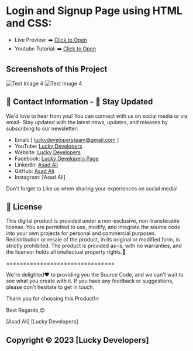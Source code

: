 # Login and Signup Page using HTML and CSS:

- Live Preview: ➡️ [Click to Open](https://asadaliofficials.github.io/Login-and-Signup-Page-using-HTML-and-CSS/)
- Youtube Tutorial: ➡️ [Click to Open](https://www.youtube.com/@luckydevelopers/videos)

## Screenshots of this Project
![Test Image 4](https://blogger.googleusercontent.com/img/b/R29vZ2xl/AVvXsEjBALTQixXFS_XUPLhf-q7KZQiQuTNJnC9sueqzOdKeec2yPiqDq2d23pYJ0BX4v4ZFSTvQdNJyXZJXzDMdQ54j-nFcctGHQkS4ZSy-JHrmb5a-YcxWz5iBaszrxOOwZEckZ8NKnVPgFmUj8c6UL7Nv1ncMpBFzDXxpin-MjkbbiARkHSm_BFMpGzDM5-QJ/w640-h394/Screenshot%202024-07-01%20223548.png)
![Test Image 4](https://blogger.googleusercontent.com/img/b/R29vZ2xl/AVvXsEiLq-vjgDxEXtShetqCyL22IuXoKzaHdRT92nk_icRRUhcedh-PaZ8hluh-nsC95vfohRUZEKYf0scBILkrQQdHSTtIEjl66hrkqN7WlIYCtbZOhiYA4atOWUZ8wvAJk1uNNwvEkB06GN13TzGJ9hueMzEKwtHZSPFZYgkJ8zwnvAVBfH6XRxiMiMeqI24v/w640-h396/Screenshot%202024-07-01%20223615.png)
## 📧 Contact Information - 🌟 Stay Updated

We'd love to hear from you! You can connect with us on social media or
via email- Stay updated with the latest news, updates, and releases by
subscribing to our newsletter:

- Email: [ luckydevelopersteam@gmail.com ]
- YouTube: [Lucky Developers](https://www.youtube.com/@luckydevelopers)
- Website: [Lucky Developers](https://lucky-developers.blogspot.com)
- Facebook: [Lucky Developers Page](https://www.facebook.com/people/Lucky-Developers/61552231797004)
- LinkedIn: [Asad Ali](https://www.linkedin.com/in/asadalijatt)
- GitHub: [Asad Ali](https://github.com/lucky-developers)
- Instagram: [Asad Ali]

Don't forget to Like us when sharing your experiences on social media!

## 🪪 License

This digital product is provided under a non-exclusive, non-transferable
license. You are permitted to use, modify, and integrate the source code
into your own projects for personal and commercial purposes.
Redistribution or resale of the product, in its original or modified
form, is strictly prohibited. The product is provided as-is, with no
warranties, and the licensor holds all intellectual property rights.📜

================================

We're delighted❤️ to providing you the Source Code, and
we can't wait to see what you create with it. If you have any feedback
or suggestions, please don't hesitate to get in touch.

Thank you for choosing this Product!🔥

Best Regards,😍

[Asad Ali] [Lucky Developers]
##
## Copyright © 2023 [Lucky Developers]
